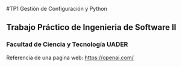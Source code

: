#TP1 Gestión de Configuración y Python
## Trabajo Práctico de Ingenieria de Software II
### Facultad de Ciencia y Tecnología UADER

Referencia de una pagina web: https://openai.com/
